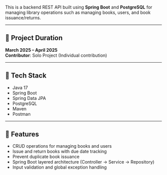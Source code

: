 This is a backend REST API built using **Spring Boot** and **PostgreSQL** for managing library operations such as managing books, users, and book issuance/returns.

---

## 📆 Project Duration
**March 2025 – April 2025**  
**Contributor**: Solo Project (Individual contribution)

---

## 🧰 Tech Stack
- Java 17  
- Spring Boot  
- Spring Data JPA  
- PostgreSQL  
- Maven   
- Postman

---

## 🚀 Features
- CRUD operations for managing books and users
- Issue and return books with due date tracking
- Prevent duplicate book issuance
- Spring Boot layered architecture (Controller → Service → Repository)
- Input validation and global exception handling

  

